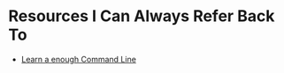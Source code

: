 # Resources I Can Always Refer Back To

* [Learn a enough Command Line](http://www.learnenough.com/command-line/)